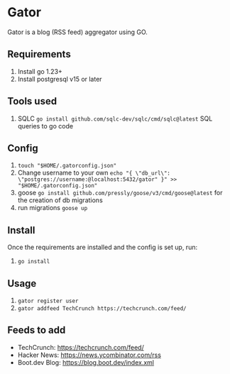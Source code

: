 # Gator
Gator is a blog (RSS feed) aggregator using GO.

## Requirements
1. Install go 1.23+
2. Install postgresql v15 or later

## Tools used
1. SQLC `go install github.com/sqlc-dev/sqlc/cmd/sqlc@latest` SQL queries to go code

## Config
1. `touch "$HOME/.gatorconfig.json"`
2. Change username to your own `echo "{ \"db_url\": \"postgres://username:@localhost:5432/gator" }" >> "$HOME/.gatorconfig.json"`
3. goose `go install github.com/pressly/goose/v3/cmd/goose@latest` for the creation of db migrations
4. run migrations `goose up`

## Install
Once the requirements are installed and the config is set up, run:
1. `go install`

## Usage
1. `gator register user`
2. `gator addfeed TechCrunch https://techcrunch.com/feed/`

## Feeds to add
- TechCrunch: https://techcrunch.com/feed/
- Hacker News: https://news.ycombinator.com/rss
- Boot.dev Blog: https://blog.boot.dev/index.xml
